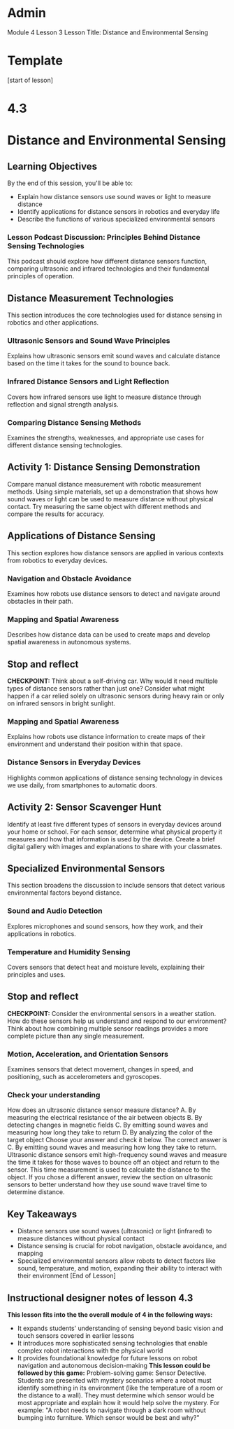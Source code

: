 
# Admin
Module 4
Lesson 3
Lesson Title: Distance and Environmental Sensing
# Template
[start of lesson]
# 4.3
# Distance and Environmental Sensing
## Learning Objectives
By the end of this session, you'll be able to:
- Explain how distance sensors use sound waves or light to measure distance
- Identify applications for distance sensors in robotics and everyday life
- Describe the functions of various specialized environmental sensors
### Lesson Podcast Discussion: Principles Behind Distance Sensing Technologies
This podcast should explore how different distance sensors function, comparing ultrasonic and infrared technologies and their fundamental principles of operation.
## Distance Measurement Technologies
This section introduces the core technologies used for distance sensing in robotics and other applications.
### Ultrasonic Sensors and Sound Wave Principles
Explains how ultrasonic sensors emit sound waves and calculate distance based on the time it takes for the sound to bounce back.
### Infrared Distance Sensors and Light Reflection
Covers how infrared sensors use light to measure distance through reflection and signal strength analysis.
### Comparing Distance Sensing Methods
Examines the strengths, weaknesses, and appropriate use cases for different distance sensing technologies.
## **Activity 1: Distance Sensing Demonstration**
Compare manual distance measurement with robotic measurement methods. Using simple materials, set up a demonstration that shows how sound waves or light can be used to measure distance without physical contact. Try measuring the same object with different methods and compare the results for accuracy.
## Applications of Distance Sensing
This section explores how distance sensors are applied in various contexts from robotics to everyday devices.
### Navigation and Obstacle Avoidance
Examines how robots use distance sensors to detect and navigate around obstacles in their path.
### Mapping and Spatial Awareness
Describes how distance data can be used to create maps and develop spatial awareness in autonomous systems.
## Stop and reflect

**CHECKPOINT:** Think about a self-driving car. Why would it need multiple types of distance sensors rather than just one? Consider what might happen if a car relied solely on ultrasonic sensors during heavy rain or only on infrared sensors in bright sunlight.

### Mapping and Spatial Awareness
Explains how robots use distance information to create maps of their environment and understand their position within that space.
### Distance Sensors in Everyday Devices
Highlights common applications of distance sensing technology in devices we use daily, from smartphones to automatic doors.
## **Activity 2: Sensor Scavenger Hunt**
Identify at least five different types of sensors in everyday devices around your home or school. For each sensor, determine what physical property it measures and how that information is used by the device. Create a brief digital gallery with images and explanations to share with your classmates.
## Specialized Environmental Sensors
This section broadens the discussion to include sensors that detect various environmental factors beyond distance.
### Sound and Audio Detection
Explores microphones and sound sensors, how they work, and their applications in robotics.
### Temperature and Humidity Sensing
Covers sensors that detect heat and moisture levels, explaining their principles and uses.
## Stop and reflect

**CHECKPOINT:** Consider the environmental sensors in a weather station. How do these sensors help us understand and respond to our environment? Think about how combining multiple sensor readings provides a more complete picture than any single measurement.

### Motion, Acceleration, and Orientation Sensors
Examines sensors that detect movement, changes in speed, and positioning, such as accelerometers and gyroscopes.
### **Check your understanding**
How does an ultrasonic distance sensor measure distance?
A. By measuring the electrical resistance of the air between objects
B. By detecting changes in magnetic fields
C. By emitting sound waves and measuring how long they take to return
D. By analyzing the color of the target object
Choose your answer and check it below.
The correct answer is C. By emitting sound waves and measuring how long they take to return. Ultrasonic distance sensors emit high-frequency sound waves and measure the time it takes for those waves to bounce off an object and return to the sensor. This time measurement is used to calculate the distance to the object. If you chose a different answer, review the section on ultrasonic sensors to better understand how they use sound wave travel time to determine distance.
## Key Takeaways
- Distance sensors use sound waves (ultrasonic) or light (infrared) to measure distances without physical contact
- Distance sensing is crucial for robot navigation, obstacle avoidance, and mapping
- Specialized environmental sensors allow robots to detect factors like sound, temperature, and motion, expanding their ability to interact with their environment
[End of Lesson]
## Instructional designer notes of lesson 4.3
**This lesson fits into the the overall module of 4 in the following ways:**
- It expands students' understanding of sensing beyond basic vision and touch sensors covered in earlier lessons
- It introduces more sophisticated sensing technologies that enable complex robot interactions with the physical world
- It provides foundational knowledge for future lessons on robot navigation and autonomous decision-making
**This lesson could be followed by this game:**
Problem-solving game: Sensor Detective. Students are presented with mystery scenarios where a robot must identify something in its environment (like the temperature of a room or the distance to a wall). They must determine which sensor would be most appropriate and explain how it would help solve the mystery. For example: "A robot needs to navigate through a dark room without bumping into furniture. Which sensor would be best and why?"
